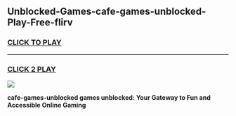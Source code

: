 
## Unblocked-Games-cafe-games-unblocked-Play-Free-flirv
<h3>
<a href="https://premium76.site?title=cafe-games-unblocked&ref=15A">CLICK TO PLAY</a></h3>
<hr>

<h3>
<a href="https://premium76.site?title=cafe-games-unblocked&ref=15A">CLICK 2 PLAY</a>
  
</h3>

<a href="https://premium76.site?title=cafe-games-unblocked&ref=15A"><img src="https://clearcache.store/games.png"></a>


**cafe-games-unblocked games unblocked: Your Gateway to Fun and Accessible Online Gaming**
